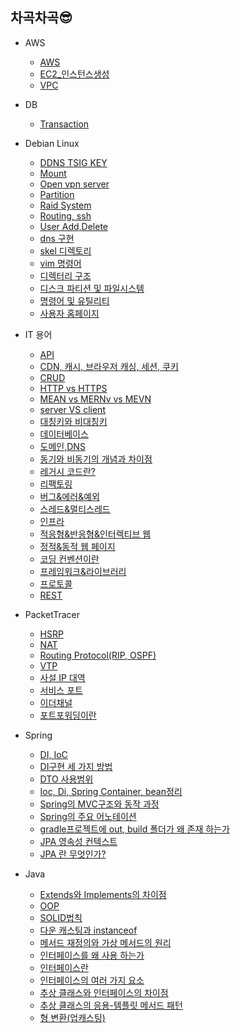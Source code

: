 ## 차곡차곡😎
 
* AWS
  - [AWS](https://github.com/shgur7236/TIL/blob/master/AWS/AWS%EA%B8%B0%EB%B3%B8.md)
  - [EC2_인스턴스생성](https://github.com/shgur7236/TIL/blob/master/AWS/EC2_%EC%9D%B8%EC%8A%A4%ED%84%B4%EC%8A%A4%EC%83%9D%EC%84%B1.md)
  - [VPC](https://github.com/shgur7236/TIL/blob/master/AWS/VPC.md)
  
* DB
  - [Transaction](https://github.com/shgur7236/TIL/blob/master/DB/Transaction.md)
* Debian Linux
  - [DDNS TSIG KEY](https://github.com/shgur7236/TIL/blob/master/Debian%20Linux/DDNS%20TSIG%20Key.md)
  - [Mount](https://github.com/shgur7236/TIL/blob/master/Debian%20Linux/Mount.md)
  - [Open vpn server](https://github.com/shgur7236/TIL/blob/master/Debian%20Linux/Open%20vpn%20server.md)
  - [Partition](https://github.com/shgur7236/TIL/blob/master/Debian%20Linux/Partition.md)
  - [Raid System](https://github.com/shgur7236/TIL/blob/master/Debian%20Linux/Raid%20Systen.md)
  - [Routing, ssh](https://github.com/shgur7236/TIL/blob/master/Debian%20Linux/Routing%2C%20ssh.md)
  - [User Add,Delete](https://github.com/shgur7236/TIL/blob/master/Debian%20Linux/Users%20Add%2CDelete.md)
  - [dns 구현](https://github.com/shgur7236/TIL/blob/master/Debian%20Linux/Users%20Add%2CDelete.md)
  - [skel 디렉토리](https://github.com/shgur7236/TIL/blob/master/Debian%20Linux/skel%20%EB%94%94%EB%A0%89%ED%86%A0%EB%A6%AC.md)
  - [vim 명령어](https://github.com/shgur7236/TIL/blob/master/Debian%20Linux/vim%20%EB%AA%85%EB%A0%B9%EC%96%B4.md)
  - [디렉터리 구조](https://github.com/shgur7236/TIL/blob/master/Debian%20Linux/%EB%94%94%EB%A0%89%ED%84%B0%EB%A6%AC%20%EA%B5%AC%EC%A1%B0.md)
  - [디스크 파티션 및 파일시스템](https://github.com/shgur7236/TIL/blob/master/Debian%20Linux/%EB%94%94%EC%8A%A4%ED%81%AC%20%ED%8C%8C%ED%8B%B0%EC%85%98%20%EB%B0%8F%20%ED%8C%8C%EC%9D%BC%EC%8B%9C%EC%8A%A4%ED%85%9C.md)
  - [명령어 및 유틸리티](https://github.com/shgur7236/TIL/blob/master/Debian%20Linux/%EB%AA%85%EB%A0%B9%EC%96%B4%20%EB%B0%8F%20%EC%9C%A0%ED%8B%B8%EB%A6%AC%ED%8B%B0.md)
  - [사용자 홈페이지](https://github.com/shgur7236/TIL/blob/master/Debian%20Linux/%EC%82%AC%EC%9A%A9%EC%9E%90%20%ED%99%88%ED%8E%98%EC%9D%B4%EC%A7%80.md)

* IT 용어
  - [API](https://github.com/shgur7236/TIL/blob/master/IT%EC%9A%A9%EC%96%B4/API.md)
  - [CDN, 캐시, 브라우저 캐싱, 세션, 쿠키](https://github.com/shgur7236/TIL/blob/master/IT%EC%9A%A9%EC%96%B4/CDN%2C%20%EC%BA%90%EC%8B%9C%2C%20%EB%B8%8C%EB%9D%BC%EC%9A%B0%EC%A0%80%20%EC%BA%90%EC%8B%B1%2C%20%EC%84%B8%EC%85%98%2C%20%EC%BF%A0%ED%82%A4.md)
  - [CRUD](https://github.com/shgur7236/TIL/blob/master/IT%EC%9A%A9%EC%96%B4/CRUD.md)
  - [HTTP vs HTTPS](https://github.com/shgur7236/TIL/blob/master/IT%EC%9A%A9%EC%96%B4/HTTP%20vs%20HTTPS.md)
  - [MEAN vs MERNv vs MEVN](https://github.com/shgur7236/TIL/blob/master/IT%EC%9A%A9%EC%96%B4/MEAN%20vs.%20MERN%20vs.%20MEVN.md)
  - [server VS client](https://github.com/shgur7236/TIL/blob/master/IT%EC%9A%A9%EC%96%B4/server%20vs%20client.md)
  - [대칭키와 비대칭키](https://github.com/shgur7236/TIL/blob/master/IT%EC%9A%A9%EC%96%B4/%EB%8C%80%EC%B9%AD%ED%82%A4%EC%99%80%20%EB%B9%84%EB%8C%80%EC%B9%AD%ED%82%A4.md)
  - [데이터베이스](https://github.com/shgur7236/TIL/blob/master/IT%EC%9A%A9%EC%96%B4/%EB%8D%B0%EC%9D%B4%ED%84%B0%EB%B2%A0%EC%9D%B4%EC%8A%A4.md)
  - [도메인,DNS](https://github.com/shgur7236/TIL/blob/master/IT%EC%9A%A9%EC%96%B4/%EB%8F%84%EB%A9%94%EC%9D%B8%26DNS.md)
  - [동기와 비동기의 개념과 차이점](https://github.com/shgur7236/TIL/blob/master/IT%EC%9A%A9%EC%96%B4/%EB%8F%99%EA%B8%B0%EC%99%80%20%EB%B9%84%EB%8F%99%EA%B8%B0%EC%9D%98%20%EA%B0%9C%EB%85%90%EA%B3%BC%20%EC%B0%A8%EC%9D%B4.md)
  - [레거시 코드란?](https://github.com/shgur7236/TIL/blob/master/IT%EC%9A%A9%EC%96%B4/%EB%A0%88%EA%B1%B0%EC%8B%9C%20%EC%BD%94%EB%93%9C%EB%9E%80.md)
  - [리팩토링](https://github.com/shgur7236/TIL/blob/master/IT%EC%9A%A9%EC%96%B4/%EB%A6%AC%ED%8C%A9%ED%86%A0%EB%A7%81.md)
  - [버그&에러&예외](https://github.com/shgur7236/TIL/blob/master/IT%EC%9A%A9%EC%96%B4/%EB%B2%84%EA%B7%B8%26%EC%97%90%EB%9F%AC%26%EC%98%88%EC%99%B8.md)
  - [스레드&멀티스레드](https://github.com/shgur7236/TIL/blob/master/IT%EC%9A%A9%EC%96%B4/%EC%8A%A4%EB%A0%88%EB%93%9C%26%EB%A9%80%ED%8B%B0%EC%8A%A4%EB%A0%88%EB%93%9C.md)
  - [인프라](https://github.com/shgur7236/TIL/blob/master/IT%EC%9A%A9%EC%96%B4/%EC%9D%B8%ED%94%84%EB%9D%BC.md)
  - [적응형&반응형&인터렉티브 웹](https://github.com/shgur7236/TIL/blob/master/IT%EC%9A%A9%EC%96%B4/%EC%A0%81%EC%9D%91%ED%98%95%2C%20%EB%B0%98%EC%9D%91%ED%98%95%2C%20%EC%9D%B8%ED%84%B0%EB%A0%89%ED%8B%B0%EB%B8%8C%20%EC%9B%B9.md)
  - [정적&동적 웹 페이지](https://github.com/shgur7236/TIL/blob/master/IT%EC%9A%A9%EC%96%B4/%EC%A0%95%EC%A0%81%2C%20%EB%8F%99%EC%A0%81%20%EC%9B%B9%20%ED%8E%98%EC%9D%B4%EC%A7%80.md)
  - [코딩 컨벤션이란](https://github.com/shgur7236/TIL/blob/master/IT%EC%9A%A9%EC%96%B4/%EC%BD%94%EB%94%A9%20%EC%BB%A8%EB%B2%A4%EC%85%98%EC%9D%B4%EB%9E%80.md)
  - [프레임워크&라이브러리](https://github.com/shgur7236/TIL/blob/master/IT%EC%9A%A9%EC%96%B4/%ED%94%84%EB%A0%88%EC%9E%84%EC%9B%8C%ED%81%AC%20&%20%EB%9D%BC%EC%9D%B4%EB%B8%8C%EB%9F%AC%EB%A6%AC%20.md)
  - [프로토콜](https://github.com/shgur7236/TIL/blob/master/IT%EC%9A%A9%EC%96%B4/%ED%94%84%EB%A1%9C%ED%86%A0%EC%BD%9C(Protocol).md)
  - [REST](https://github.com/shgur7236/TIL/blob/master/IT%EC%9A%A9%EC%96%B4/REST.md)
 
* PacketTracer
  - [HSRP](https://github.com/shgur7236/TIL/blob/master/Packet%20tracer/HSRP.md)
  - [NAT](https://github.com/shgur7236/TIL/blob/master/Packet%20tracer/NAT(Network%20Access%20Translation).md)
  - [Routing Protocol(RIP, OSPF)](https://github.com/shgur7236/TIL/blob/master/Packet%20tracer/Routing%20Protocol(%20RIP%2C%20OSPF).md)
  - [VTP](https://github.com/shgur7236/TIL/blob/master/Packet%20tracer/VTP.md)
  - [사설 IP 대역](https://github.com/shgur7236/TIL/blob/master/Packet%20tracer/%EC%82%AC%EC%84%A4%20IP%20%EB%8C%80%EC%97%AD.md)
  - [서비스 포트](https://github.com/shgur7236/TIL/blob/master/Packet%20tracer/%EC%84%9C%EB%B9%84%EC%8A%A4%20%ED%8F%AC%ED%8A%B8.md)
  - [이더채널](https://github.com/shgur7236/TIL/blob/master/Packet%20tracer/%EC%9D%B4%EB%8D%94%EC%B1%84%EB%84%90.md)
  - [포트포워딩이란](https://github.com/shgur7236/TIL/blob/master/Packet%20tracer/%ED%8F%AC%ED%8A%B8%20%ED%8F%AC%EC%9B%8C%EB%94%A9%EC%9D%B4%EB%9E%80.md)
 
 * Spring
   - [DI, IoC](https://github.com/shgur7236/TIL/blob/master/Spring/DI%2C%20IoC.md)
   - [DI구현 세 가지 방법](https://github.com/shgur7236/TIL/blob/master/Spring/DI%EA%B5%AC%ED%98%84%20%EC%84%B8%20%EA%B0%80%EC%A7%80%20%EB%B0%A9%EB%B2%95.md)
   - [DTO 사용범위](https://github.com/shgur7236/TIL/blob/master/Spring/DTO%EC%9D%98%20%EC%82%AC%EC%9A%A9%EB%B2%94%EC%9C%84.md)
   - [Ioc, Di, Spring Container, bean정리](https://github.com/shgur7236/TIL/edit/master/Spring/IoC,%20Di,%20Spring%20Container,%20Bean%EC%A0%95%EB%A6%AC.md)
   - [Spring의 MVC구조와 동작 과정](https://github.com/shgur7236/TIL/blob/master/Spring/MVC%20%EA%B5%AC%EC%A1%B0.md)
   - [Spring의 주요 어노테이션](https://github.com/shgur7236/TIL/blob/master/Spring/Spring%EC%9D%98%20%EC%A3%BC%EC%9A%94%20%EC%96%B4%EB%85%B8%ED%85%8C%EC%9D%B4%EC%85%98.md)
   - [gradle프로젝트에 out, build 폴더가 왜 존재 하는가](https://github.com/shgur7236/TIL/blob/master/Spring/gradle%ED%94%84%EB%A1%9C%EC%A0%9D%ED%8A%B8%EC%97%90%20out%2C%20build%20%ED%8F%B4%EB%8D%94%EA%B0%80%20%EC%9E%88%EB%8A%94%20%EC%9D%B4%EC%9C%A0.md)
   - [JPA 영속성 컨텍스트](https://github.com/shgur7236/TIL/blob/master/Spring/JPA%20%EC%98%81%EC%86%8D%EC%84%B1%20%EC%BB%A8%ED%85%8D%EC%8A%A4%ED%8A%B8.md)
   - [JPA 란 무엇인가?](https://github.com/shgur7236/TIL/blob/master/Spring/JPA%20%EB%9E%80%20%EB%AC%B4%EC%97%87%EC%9D%B8%EA%B0%80%3F.md)
 * Java
   - [Extends와 Implements의 차이점](https://github.com/shgur7236/TIL/blob/master/java/Extends%EC%99%80Implements%EC%9D%98%20%EC%B0%A8%EC%9D%B4%EC%A0%90.md)
   - [OOP](https://github.com/shgur7236/TIL/blob/master/java/OOP(%EA%B0%9D%EC%B2%B4%20%EC%A7%80%ED%96%A5%20%ED%94%84%EB%A1%9C%EA%B7%B8%EB%9E%98%EB%B0%8D).md)
   - [SOLID법칙](https://github.com/shgur7236/TIL/blob/master/java/SOLID%EB%9E%80%20%EB%AC%B4%EC%97%87%EC%9D%BC%EA%B9%8C.md)
   - [다운 캐스팅과 instanceof](https://github.com/shgur7236/TIL/blob/master/java/%EB%8B%A4%EC%9A%B4%20%EC%BA%90%EC%8A%A4%ED%8C%85%EA%B3%BC%20instanceof.md)
   - [메서드 재정의와 가상 메서드의 원리](https://github.com/shgur7236/TIL/blob/master/java/%EB%A9%94%EC%84%9C%EB%93%9C%20%EC%9E%AC%EC%A0%95%EC%9D%98%EC%99%80%20%EA%B0%80%EC%83%81%20%EB%A9%94%EC%84%9C%EB%93%9C%20%EC%9B%90%EB%A6%AC.md)
   - [인터페이스를 왜 사용 하는가](https://github.com/shgur7236/TIL/blob/master/java/%EC%9D%B8%ED%84%B0%ED%8E%98%EC%9D%B4%EC%8A%A4%EB%8A%94%20%EC%99%9C%20%EC%82%AC%EC%9A%A9%20%ED%95%98%EB%8A%94%EA%B0%80.md)
   - [인터페이스란](https://github.com/shgur7236/TIL/blob/master/java/%EC%9D%B8%ED%84%B0%ED%8E%98%EC%9D%B4%EC%8A%A4%EB%9E%80.md)
   - [인터페이스의 여러 가지 요소](https://github.com/shgur7236/TIL/blob/master/java/%EC%9D%B8%ED%84%B0%ED%8E%98%EC%9D%B4%EC%8A%A4%EC%9D%98%20%EC%97%AC%EB%9F%AC%EA%B0%80%EC%A7%80%20%EC%9A%94%EC%86%8C.md)
   - [추상 클래스와 인터페이스의 차이점](https://github.com/shgur7236/TIL/blob/master/java/%EC%B6%94%EC%83%81%20%ED%81%B4%EB%9E%98%EC%8A%A4%EC%99%80%20%EC%9D%B8%ED%84%B0%ED%8E%98%EC%9D%B4%EC%8A%A4%EC%9D%98%20%EC%B0%A8%EC%9D%B4%EC%A0%90.md)
   - [추상 클래스의 응용-템플릿 메서드 패턴](https://github.com/shgur7236/TIL/blob/master/java/%EC%B6%94%EC%83%81%20%ED%81%B4%EB%9E%98%EC%8A%A4%EC%9D%98%20%EC%9D%91%EC%9A%A9%20-%20%ED%85%9C%ED%94%8C%EB%A6%BF%20%EB%A9%94%EC%84%9C%EB%93%9C%20%ED%8C%A8%ED%84%B4.md)
   - [형 변환(업캐스팅)](https://github.com/shgur7236/TIL/blob/master/java/%ED%98%95%20%EB%B3%80%ED%99%98(%EC%97%85%EC%BA%90%EC%8A%A4%ED%8C%85).md)
 
